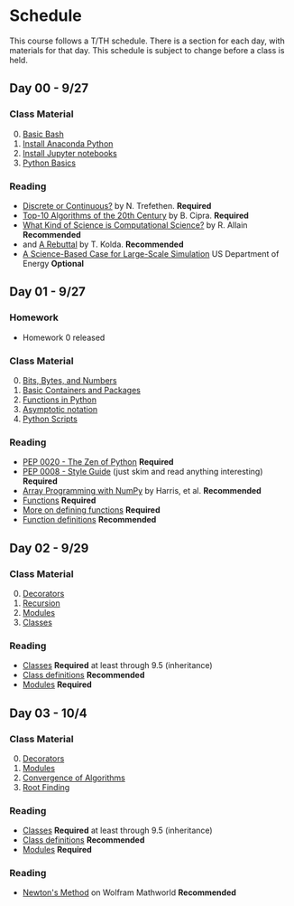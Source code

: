# Schedule

This course follows a T/TH schedule.  There is a section for each day, with materials for that day.  This schedule is subject to change before a class is held.

## Day 00 - 9/27
### Class Material


0. [Basic Bash](https://caam37830.github.io/book/09_computing/basic_bash.html) 
1. [Install Anaconda Python](https://github.com/caam37830-2021/materials/blob/master/lectures/00/conda.md) 
2. [Install Jupyter notebooks](https://github.com/caam37830-2021/materials/blob/master/lectures/00/jupyter.ipynb) 
3. [Python Basics](https://caam37830.github.io/book/00_python/basics.html) 

### Reading

* [Discrete or Continuous?](https://archive.siam.org/pdf/news/1975.pdf) by N. Trefethen. **Required**
* [Top-10 Algorithms of the 20th Century](https://archive.siam.org/pdf/news/637.pdf) by B. Cipra. **Required**
* [What Kind of Science is Computational Science?](https://www.wired.com/2014/01/what-kind-of-science-is-computational-science/) by R. Allain **Recommended**
* and [A Rebuttal](https://sinews.siam.org/Details-Page/what-kind-of-science-is-computational-science-a-rebuttal) by T. Kolda. **Recommended**
* [A Science-Based Case for Large-Scale Simulation](https://www.pnnl.gov/scales/docs/volume1_300dpi.pdf) US Department of Energy **Optional**
   
## Day 01 - 9/27

### Homework
* Homework 0 released


### Class Material
0. [Bits, Bytes, and Numbers](https://caam37830.github.io/book/00_python/bitsbytes.html) 
1. [Basic Containers and Packages](https://caam37830.github.io/book/00_python/basic_packages.html)
2. [Functions in Python](https://caam37830.github.io/book/00_python/functions.html)  
3. [Asymptotic notation](https://caam37830.github.io/book/01_analysis/asymptotic_notation.html) 
4. [Python Scripts](https://github.com/caam37830/materials/blob/master/lectures/01/script.py) 

### Reading
* [PEP 0020 - The Zen of Python](https://www.python.org/dev/peps/pep-0020/) **Required**
* [PEP 0008 - Style Guide](https://www.python.org/dev/peps/pep-0008) (just skim and read anything interesting) **Required**
* [Array Programming with NumPy](https://www.nature.com/articles/s41586-020-2649-2) by Harris, et al. **Recommended**
* [Functions](https://docs.python.org/3/tutorial/controlflow.html#defining-functions) **Required**
* [More on defining functions](https://docs.python.org/3/tutorial/controlflow.html#more-on-defining-functions) **Required**
* [Function definitions](https://docs.python.org/3/reference/compound_stmts.html#function-definitions) **Recommended**

## Day 02 - 9/29

### Class Material

0. [Decorators](https://caam37830.github.io/book/00_python/decorators.html) 
1. [Recursion](https://caam37830.github.io/book/01_analysis/recursion.html) 
1. [Modules](https://caam37830.github.io/book/00_python/modules.html) 
1. [Classes](https://caam37830.github.io/book/00_python/classes.html) 

### Reading

* [Classes](https://docs.python.org/3/tutorial/classes.html) **Required** at least through 9.5 (inheritance)
* [Class definitions](https://docs.python.org/3/reference/compound_stmts.html#class-definitions) **Recommended**
* [Modules](https://docs.python.org/3/tutorial/modules.html) **Required**

## Day 03 - 10/4

### Class Material

0. [Decorators](https://caam37830.github.io/book/00_python/decorators.html) 
1. [Modules](https://caam37830.github.io/book/00_python/modules.html) 
2. [Convergence of Algorithms](https://caam37830.github.io/book/01_analysis/convergence.html) 
3. [Root Finding](https://caam37830.github.io/book/04_functions/roots.html) 

### Reading
* [Classes](https://docs.python.org/3/tutorial/classes.html) **Required** at least through 9.5 (inheritance)
* [Class definitions](https://docs.python.org/3/reference/compound_stmts.html#class-definitions) **Recommended**
* [Modules](https://docs.python.org/3/tutorial/modules.html) **Required**


### Reading

* [Newton's Method](https://mathworld.wolfram.com/NewtonsMethod.html) on Wolfram Mathworld **Recommended**
